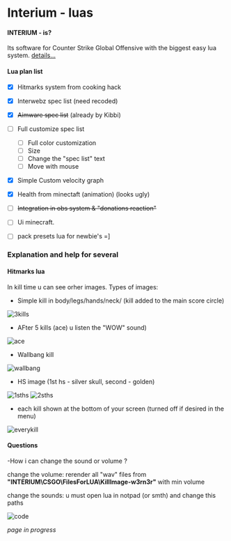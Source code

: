 # Interium - luas

#### INTERIUM - is?
Its software for Counter Strike Global Offensive with the biggest easy lua system. 
[details...](https://github.com/N1ceL/Interium_LUA_API)

#### Lua plan list
- [X] Hitmarks system from cooking hack
- [X] Interwebz spec list (need recoded)
- [X] ~~Aimware spec list~~ (already by Kibbi)
- [ ] Full customize spec list
    - [ ] Full color customization
    - [ ] Size
    - [ ] Change the "spec list" text
    - [ ] Move with mouse
- [X] Simple Custom velocity graph
- [X] Health from minectaft (animation) (looks ugly)
- [ ] ~~Integration in obs system & "donations reaction"~~ 
- [ ] Ui minecraft. 
- [ ] pack presets lua for newbie's =]


### Explanation and help for several

#### Hitmarks lua
In kill time u can see orher images. 
Types of images:
- Simple kill in body/legs/hands/neck/ (kill added to the main score circle)

 ![3kills](https://i.imgur.com/036q0Pa.png "heh")
- AFter 5 kills (ace) u listen the "WOW" sound)

 ![ace](https://i.imgur.com/C9zEFaX.png "heh")
- Wallbang kill

 ![wallbang](https://i.imgur.com/OCIAlA3.png "heh")
- HS image (1st hs - silver skull, second - golden)

 ![1sths](https://i.imgur.com/Twj9eGO.png "heh")
 ![2sths](https://i.imgur.com/kxS7xgi.png "heh")
- each kill shown at the bottom of your screen (turned off if desired in the menu)

 ![everykill](https://i.imgur.com/3OpYkeh.png "heh")
 
#### Questions 
-How i can change the sound or volume ?

change the volume: rerender all "wav" files from **"INTERIUM\\CSGO\\FilesForLUA\\KillImage-w3rn3r"** with min volume

change the sounds: u must open lua in notpad (or smth) and change this paths

![code](https://i.imgur.com/qrpWCFk.png "heh")


*page in progress*
